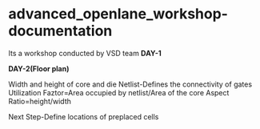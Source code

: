 # advanced_openlane_workshop-documentation
Its a workshop conducted by VSD team
**DAY-1**








**DAY-2(Floor plan)**

Width and height of core and die
Netlist-Defines the connectivity of gates
Utilization Faztor=Area occupied by netlist/Area of the core
Aspect Ratio=height/width

Next Step-Define locations of preplaced cells


